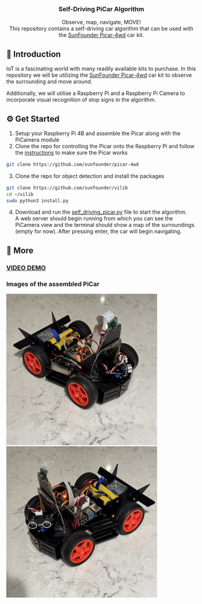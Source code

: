 <h3 align="center">Self-Driving PiCar Algorithm</h3>

   <div align="center">
        Observe, map, navigate, MOVE!</br>
        This repository contains a self-driving car algorithm that can be used with the <a href="https://www.sunfounder.com/products/raspberry-pi-car-robot-kit-4wd" target="_blank">SunFounder Picar-4wd</a> car kit.
    </div>
</div>


## 🤖 Introduction
IoT is a fascinating world with many readily available kits to purchase. In this repository we will be utilizing the [SunFounder Picar-4wd](https://www.sunfounder.com/products/raspberry-pi-car-robot-kit-4wd) car kit to observe the surrounding and move around. 

Additionally, we will utilise a Raspberry Pi and a Raspberry Pi Camera to incorporate visual recognition of stop signs in the algorithm.


## ⚙️ Get Started

1. Setup your Raspberry Pi 4B and assemble the Picar along with the PiCamera module
2. Clone the repo for controlling the Picar onto the Raspberry Pi and follow the [instructions](https://docs.sunfounder.com/projects/picar-4wd/en/latest/test_the_modules.html) to make sure the Picar works
```bash
git clone https://github.com/sunfounder/picar-4wd
```
3. Clone the repo for object detection and install the packages
```bash
git clone https://github.com/sunfounder/vilib
cd ~/vilib
sudo python3 install.py 
```
4. Download and run the [self_driving_picar.py](./self_driving_picar.py) file to start the algorithm.</br>A web server should begin running from which you can see the PiCamera view and the terminal should show a map of the surroundings (empty for now). After pressing enter, the car will begin navigating.


## 🚀 More
### [VIDEO DEMO](https://drive.google.com/file/d/1dDy9Mp4K4usTvoOsjg144Z3-xUqk3BSJ/)

### Images of the assembled PiCar
<img src="./picar_image1.jpg" alt="Image of assembled PiCar" width="400" />
<img src="./picar_image2.jpg" alt="Image of assembled PiCar" width="400" />
